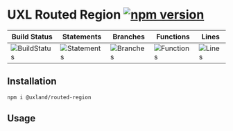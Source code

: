 # UXL Routed Region [![npm version](https://badge.fury.io/js/%40uxland%2Frouted-region.svg)](https://badge.fury.io/js/%40uxland%2Frouted-region)

| Build Status                                    | Statements                                    | Branches                                  | Functions                                   | Lines                               |
| ----------------------------------------------- | --------------------------------------------- | ----------------------------------------- | ------------------------------------------- | ----------------------------------- |
| ![BuildStatus](https://img.shields.io/badge/Build-Passing-brightgreen.svg "Building Status") | ![Statements](https://img.shields.io/badge/Coverage-67.01%25-red.svg "Make me better!") | ![Branches](https://img.shields.io/badge/Coverage-84.9%25-yellow.svg "Make me better!") | ![Functions](https://img.shields.io/badge/Coverage-48.57%25-red.svg "Make me better!") | ![Lines](https://img.shields.io/badge/Coverage-67.01%25-red.svg "Make me better!") |

## Installation

`npm i @uxland/routed-region`

## Usage
